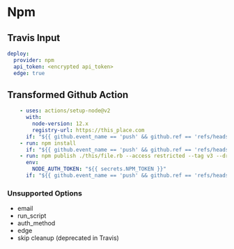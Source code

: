 # Npm

## Travis Input

```yaml
deploy:
  provider: npm
  api_token: <encrypted api_token>
  edge: true
```

## Transformed Github Action

```yaml
    - uses: actions/setup-node@v2
      with:
        node-version: 12.x
        registry-url: https://this_place.com
      if: "${{ github.event_name == 'push' && github.ref == 'refs/heads/main' }"
    - run: npm install
      if: "${{ github.event_name == 'push' && github.ref == 'refs/heads/main' }"
    - run: npm publish ./this/file.rb --access restricted --tag v3 --dry-run
      env:
        NODE_AUTH_TOKEN: "${{ secrets.NPM_TOKEN }}"
      if: "${{ github.event_name == 'push' && github.ref == 'refs/heads/main'"
```

### Unsupported Options

- email
- run_script
- auth_method
- edge
- skip cleanup (deprecated in Travis)
